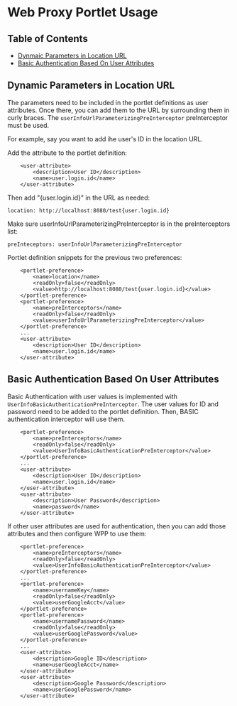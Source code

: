 # Web Proxy Portlet Usage

## Table of Contents
  - [Dynmaic Parameters in Location URL](#dynamic_params)
  - [Basic Authentication Based On User Attributes](#basic_auth)

## <a name="dynamic_params"></a> Dynamic Parameters in Location URL
The parameters need to be included in the portlet definitions as user
attributes. Once there, you can add them to the URL by surrounding them
in curly braces. The `userInfoUrlParameterizingPreInterceptor`
preInterceptor must be used.

For example, say you want to add ihe user's ID in the location URL.

Add the attribute to the portlet definition:

```
    <user-attribute>
        <description>User ID</description>
        <name>user.login.id</name>
    </user-attribute>
```

Then add "{user.login.id}" in the URL as needed:

    location: http://localhost:8080/test{user.login.id}
 
Make sure userInfoUrlParameterizingPreInterceptor is in the
preInterceptors list:

    preInteceptors: userInfoUrlParameterizingPreInterceptor
 
Portlet definition snippets for the previous two preferences:

```
    <portlet-preference>
        <name>location</name>
        <readOnly>false</readOnly>
        <value>http://localhost:8080/test{user.login.id}</value>
    </portlet-preference>
    <portlet-preference>
        <name>preInterceptors</name>
        <readOnly>false</readOnly>
        <value>userInfoUrlParameterizingPreInterceptor</value>
    </portlet-preference>
    ...
    <user-attribute>
        <description>User ID</description>
        <name>user.login.id</name>
    </user-attribute>
```

## <a name="basic_auth"></a> Basic Authentication Based On User Attributes
Basic Authentication with user values is implemented with `UserInfoBasicAuthenticationPreInterceptor`.
The user values for ID and password need to be added to the portlet
definition. Then, BASIC authentication interceptor will use them.

```
    <portlet-preference>
        <name>preInterceptors</name>
        <readOnly>false</readOnly>
        <value>UserInfoBasicAuthenticationPreInterceptor</value>
    </portlet-preference>
    ...
    <user-attribute>
        <description>User ID</description>
        <name>user.login.id</name>
    </user-attribute>
    <user-attribute>
        <description>User Password</description>
        <name>password</name>
    </user-attribute>
```

If other user attributes are used for authentication, then you can add
those attributes and then configure WPP to use them:

```
    <portlet-preference>
        <name>preInterceptors</name>
        <readOnly>false</readOnly>
        <value>UserInfoBasicAuthenticationPreInterceptor</value>
    </portlet-preference>
    ...
    <portlet-preference>
        <name>usernameKey</name>
        <readOnly>false</readOnly>
        <value>userGoogleAcct</value>
    </portlet-preference>
    <portlet-preference>
        <name>usernamePassword</name>
        <readOnly>false</readOnly>
        <value>userGooglePassword</value>
    </portlet-preference>
    ...
    <user-attribute>
        <description>Google ID</description>
        <name>userGoogleAcct</name>
    </user-attribute>
    <user-attribute>
        <description>Google Password</description>
        <name>userGooglePassword</name>
    </user-attribute>
```
